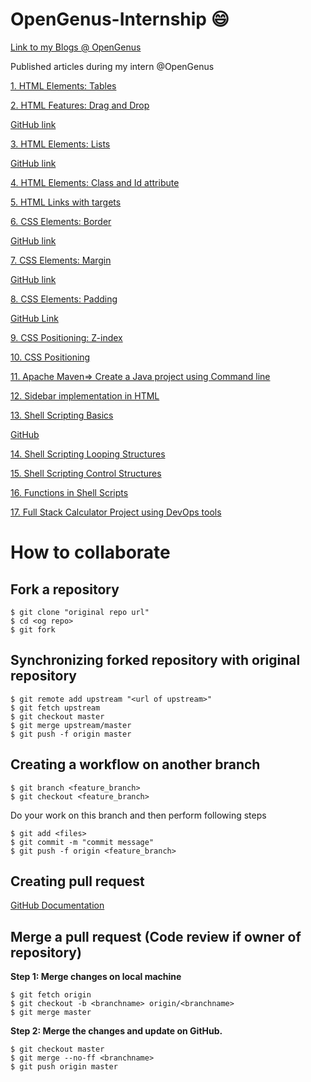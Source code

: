 # OpenGenus-Internship :smile:

[Link to my Blogs @ OpenGenus](https://iq.opengenus.org/author/nishkarsh/)

Published articles during my intern @OpenGenus

[1. HTML Elements: Tables](https://iq.opengenus.org/p/00a9c8b3-56c0-4478-a3cb-bd3463ca824d/)

[2. HTML Features: Drag and Drop](https://iq.opengenus.org/p/ff80ce9a-cafd-498f-a13f-9d42b64e2382/)

[GitHub link](https://github.com/OpenGenus/drag_and_drop)

[3. HTML Elements: Lists](https://iq.opengenus.org/p/76be2c6a-dfa5-4309-a943-b3cf6c9159e4/)

[GitHub link](https://github.com/OpenGenus/html_lists)

[4. HTML Elements: Class and Id attribute](https://iq.opengenus.org/p/381f01f6-ffb8-42d2-9749-2cf17e37c1c1/)

[5. HTML Links with targets](https://iq.opengenus.org/p/5c000ffb-2543-4d08-b164-bb7425080b60/)

[6. CSS Elements: Border](https://iq.opengenus.org/p/37cb4569-ddb5-42df-a037-4eaa0467f9a1/)

[GitHub link](https://github.com/OpenGenus/cosmos/tree/master/code/html)

[7. CSS Elements: Margin](https://iq.opengenus.org/p/3d903d6a-9078-4e1a-919b-bd4545f92d19/)

[GitHub link](https://github.com/OpenGenus/cosmos/tree/master/code/html/css/Margin)

[8. CSS Elements: Padding](https://iq.opengenus.org/p/28def0b3-dffb-487f-9533-8b31999f903f/)

[GitHub Link](https://github.com/OpenGenus/cosmos/tree/master/code/html/css/Padding)

[9. CSS Positioning: Z-index](https://iq.opengenus.org/p/b0438af0-9030-4674-84b9-b41535e9405b/)

[10. CSS Positioning](https://iq.opengenus.org/p/09ad1629-d6b8-44f3-a67d-786aa0d8af90/)

[11. Apache Maven=> Create a Java project using Command line](https://iq.opengenus.org/p/269eac7c-0d17-49f0-885f-4a60eeeebb89/)

[12. Sidebar implementation in HTML](https://iq.opengenus.org/p/ffcc4c42-2a26-4734-a9d8-8c46872f1e96/)

[13. Shell Scripting Basics](https://iq.opengenus.org/p/6243f090-8ebe-408b-9f33-862c6cd34a92/)

[GitHub](https://github.com/NishkarshRaj/Automation-using-Shell-Scripts)

[14. Shell Scripting Looping Structures](https://iq.opengenus.org/p/46b0da11-d18c-4207-b7c0-1846c491ead0/)

[15. Shell Scripting Control Structures](https://iq.opengenus.org/p/d001de93-adda-47bd-be09-bcfb4eea165e/)

[16. Functions in Shell Scripts](https://iq.opengenus.org/p/366ad415-f632-409b-a0bb-d381d4826ebb/)

[17. Full Stack Calculator Project using DevOps tools](https://iq.opengenus.org/p/e028bbde-153d-460f-bc27-32bdbf723bd2/)

# How to collaborate

## Fork a repository

```git
$ git clone "original repo url"
$ cd <og repo>
$ git fork
```

## Synchronizing forked repository with original repository

```git
$ git remote add upstream "<url of upstream>"
$ git fetch upstream
$ git checkout master
$ git merge upstream/master
$ git push -f origin master
```

## Creating a workflow on another branch

```git
$ git branch <feature_branch>
$ git checkout <feature_branch>
```

Do your work on this branch and then perform following steps

```
$ git add <files>
$ git commit -m "commit message"
$ git push -f origin <feature_branch>
```

## Creating pull request

[GitHub Documentation](https://help.github.com/en/articles/creating-a-pull-request)

## Merge a pull request (Code review if owner of repository)

**Step 1: Merge changes on local machine**
```git
$ git fetch origin
$ git checkout -b <branchname> origin/<branchname>
$ git merge master
```

**Step 2: Merge the changes and update on GitHub.**
```git
$ git checkout master
$ git merge --no-ff <branchname>
$ git push origin master
```
